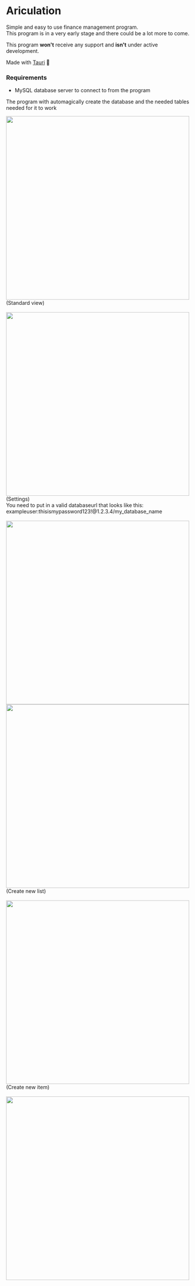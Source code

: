 # Ariculation

Simple and easy to use finance management program.
<br/>
This program is in a very early stage and there could be a lot more to come.

This program **won't** receive any support and **isn't** under active development.

Made with <a href="https://tauri.app/">Tauri</a> 🚀

### Requirements
- MySQL database server to connect to from the program

The program with automagically create the database and the needed tables needed for it to work

<img width="500px" src="https://github.com/RickyDane/Ariculation/assets/82893522/dcc846bb-bde3-4fd4-b728-139ea654bede"/>
<br/>
(Standard view)
<br/>
<br/>

<img width="500px" src="https://github.com/RickyDane/Ariculation/assets/82893522/0e2a6f77-5443-4d1b-9d62-3cd144fb61e3" />
<br/>
(Settings)
<br/>
You need to put in a valid databaseurl that looks like this: exampleuser:thisismypassword123!@1.2.3.4/my_database_name
<br/>
<br/>

<img width="500px" src="https://github.com/RickyDane/Ariculation/assets/82893522/e9ef8c32-1f6d-4b06-802d-caf29afb6cfa"/>
<br/>

<img width="500px" src="https://github.com/RickyDane/Ariculation/assets/82893522/5498678b-3d3a-4641-976e-9f8fc40322b0"/>
<br/>
(Create new list)
<br/>
<br/>

<img width="500px" src="https://github.com/RickyDane/Ariculation/assets/82893522/8c83675f-cd3e-44e4-a808-7fbffac26732"/>
<br/>
(Create new item)
<br/>
<br/>

<img width="500px" src="https://github.com/RickyDane/Ariculation/assets/82893522/39e8b0a9-5324-4011-9236-8b0c6441bf69"/>
<br/>
